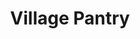 ---
title: "Village Pantry"
url: /indianapolis/village-pantry-east-thompson-road/
shop: Lebensmittel
---